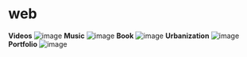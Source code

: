 # web
**Videos**
![image](https://user-images.githubusercontent.com/69361351/200231712-9c7ae7e3-2407-4bba-ae6f-968c67f9f5d9.png)
**Music**
![image](https://user-images.githubusercontent.com/69361351/176116139-280259d0-e40c-4888-8e9a-52c55c49881f.png)
**Book**
![image](https://user-images.githubusercontent.com/69361351/176317094-2283c742-0ad0-4c14-a2dd-9b51e5449be0.png)
**Urbanization**
![image](https://user-images.githubusercontent.com/69361351/196081250-6fdd0d90-f0e6-493f-8b69-73ade1563ac2.png)
**Portfolio**
![image](https://user-images.githubusercontent.com/69361351/199849723-8a8c470c-3110-41e3-8d49-66cfcb79cbaf.png)
